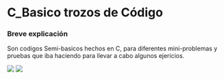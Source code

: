 # C_Basico trozos de Código
### Breve explicación 

Son codigos Semi-basicos hechos en C, para diferentes mini-problemas y pruebas que iba haciendo para llevar a cabo algunos ejericios.  

<img src="https://img.shields.io/badge/Difficulty-Medium-blue" /> <img src="https://img.shields.io/badge/-A8B9CC?logo=c&logoColor=white&style=plastic&logoWidth=30" />
